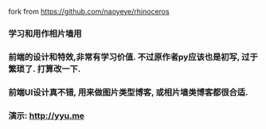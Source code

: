 fork from https://github.com/naoyeye/rhinoceros


### 学习和用作相片墙用

### 前端的设计和特效,非常有学习价值. 不过原作者py应该也是初写, 过于繁琐了. 打算改一下.

### 前端UI设计真不错, 用来做图片类型博客, 或相片墙类博客都很合适. 

### 演示: http://yyu.me
